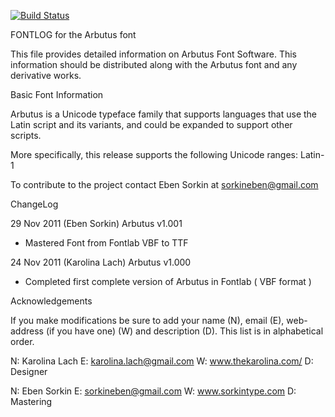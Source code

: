 [![Build Status](https://travis-ci.org/fontdirectory/arbutus.svg?branch=master)](https://travis-ci.org/fontdirectory/arbutus)

FONTLOG for the Arbutus font

This file provides detailed information on Arbutus Font Software.
This information should be distributed along with the Arbutus 
font and any derivative works.

Basic Font Information

Arbutus is a Unicode typeface family that supports languages that 
use the Latin script and its variants, and could be expanded 
to support other scripts.

More specifically, this release supports the following Unicode 
ranges: Latin-1

To contribute to the project contact Eben Sorkin 
at sorkineben@gmail.com

ChangeLog

29 Nov 2011 (Eben Sorkin) Arbutus v1.001
- Mastered Font from Fontlab VBF to TTF

24 Nov 2011 (Karolina Lach) Arbutus v1.000
- Completed first complete version of Arbutus in 
  Fontlab ( VBF format )

Acknowledgements

If you make modifications be sure to add your name (N), 
email (E), web-address (if you have one) (W) and 
description (D). This list is in alphabetical order.

N: Karolina Lach
E: karolina.lach@gmail.com
W: www.thekarolina.com/
D: Designer

N: Eben Sorkin
E: sorkineben@gmail.com
W: www.sorkintype.com
D: Mastering
